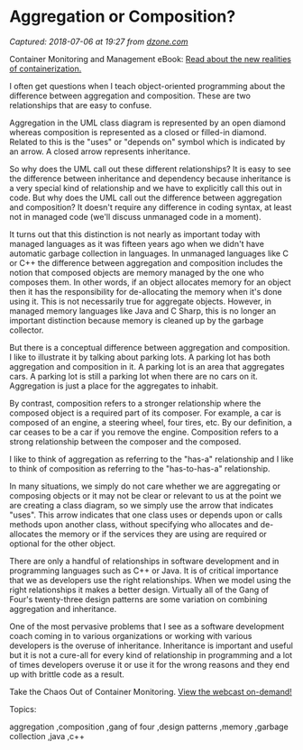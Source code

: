 # Aggregation or Composition?

_Captured: 2018-07-06 at 19:27 from [dzone.com](https://dzone.com/articles/aggregation-or-composition?edition=385206&utm_source=Zone%20Newsletter&utm_medium=email&utm_campaign=performance%202018-07-06)_

Container Monitoring and Management eBook: [Read about the new realities of containerization.](https://dzone.com/go?i=291440&u=https%3A%2F%2Fwww.ca.com%2Fus%2Fcollateral%2Febook%2Fcontainer-monitoring-and-management.html%3Fcid%3DNA-DSP-APM-AEJ-000195-00001663-000000492%26utm_medium%3Donlineads_onl-dsp%26utm_source%3Ddzone%26utm_campaign%3Dddc_apmsaas_acquire%26utm_content%3Dna_eb1-container-monitoring-mgmt-articlepreroll%26mrm%3D)

I often get questions when I teach object-oriented programming about the difference between aggregation and composition. These are two relationships that are easy to confuse.

Aggregation in the UML class diagram is represented by an open diamond whereas composition is represented as a closed or filled-in diamond. Related to this is the "uses" or "depends on" symbol which is indicated by an arrow. A closed arrow represents inheritance.

So why does the UML call out these different relationships? It is easy to see the difference between inheritance and dependency because inheritance is a very special kind of relationship and we have to explicitly call this out in code. But why does the UML call out the difference between aggregation and composition? It doesn't require any difference in coding syntax, at least not in managed code (we'll discuss unmanaged code in a moment).

It turns out that this distinction is not nearly as important today with managed languages as it was fifteen years ago when we didn't have automatic garbage collection in languages. In unmanaged languages like C or C++ the difference between aggregation and composition includes the notion that composed objects are memory managed by the one who composes them. In other words, if an object allocates memory for an object then it has the responsibility for de-allocating the memory when it's done using it. This is not necessarily true for aggregate objects. However, in managed memory languages like Java and C Sharp, this is no longer an important distinction because memory is cleaned up by the garbage collector.

But there is a conceptual difference between aggregation and composition. I like to illustrate it by talking about parking lots. A parking lot has both aggregation and composition in it. A parking lot is an area that aggregates cars. A parking lot is still a parking lot when there are no cars on it. Aggregation is just a place for the aggregates to inhabit.

By contrast, composition refers to a stronger relationship where the composed object is a required part of its composer. For example, a car is composed of an engine, a steering wheel, four tires, etc. By our definition, a car ceases to be a car if you remove the engine. Composition refers to a strong relationship between the composer and the composed.

I like to think of aggregation as referring to the "has-a" relationship and I like to think of composition as referring to the "has-to-has-a" relationship.

In many situations, we simply do not care whether we are aggregating or composing objects or it may not be clear or relevant to us at the point we are creating a class diagram, so we simply use the arrow that indicates "uses". This arrow indicates that one class uses or depends upon or calls methods upon another class, without specifying who allocates and de-allocates the memory or if the services they are using are required or optional for the other object.

There are only a handful of relationships in software development and in programming languages such as C++ or Java. It is of critical importance that we as developers use the right relationships. When we model using the right relationships it makes a better design. Virtually all of the Gang of Four's twenty-three design patterns are some variation on combining aggregation and inheritance.

One of the most pervasive problems that I see as a software development coach coming in to various organizations or working with various developers is the overuse of inheritance. Inheritance is important and useful but it is not a cure-all for every kind of relationship in programming and a lot of times developers overuse it or use it for the wrong reasons and they end up with brittle code as a result.

Take the Chaos Out of Container Monitoring. [View the webcast on-demand!](https://dzone.com/go?i=291441&u=https%3A%2F%2Fwww.ca.com%2Fus%2Fcompany%2Fevents%2Fwebcasts%2Fapplication-performance-monitoring-and-management.html%3Fcommid%3D286663%26cid%3DNA-DSP-APM-AEJ-000195-00001663-000000493%26utm_medium%3Donlineads_onl-dsp%26utm_source%3Ddzone%26utm_campaign%3Dddc_apmsaas_acquire%26utm_content%3Dna_webcast1-apm-taming-chaos-articlepostroll%26mrm%3D)

Topics:

aggregation ,composition ,gang of four ,design patterns ,memory ,garbage collection ,java ,c++

